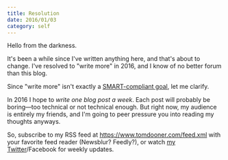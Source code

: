 ```yaml
---
title: Resolution
date: 2016/01/03
category: self
---
```


Hello from the darkness.

It's been a while since I've written anything here, and that's about to change.
I've resolved to "write more" in 2016, and I know of no better forum than this
blog.

Since "write more" isn't exactly a [SMART-compliant
goal](https://en.wikipedia.org/wiki/SMART_criteria), let me clarify.

In 2016 I hope to *write one blog post a week*. Each post will probably be
boring—too technical or not technical enough. But right now, my audience is
entirely my friends, and I'm going to peer pressure you into reading my
thoughts anyways.

So, subscribe to my RSS feed at https://www.tomdooner.com/feed.xml with your
favorite feed reader (Newsblur? Feedly?), or watch [my
Twitter](https://twitter.com/tomdooner)/Facebook for weekly updates.
